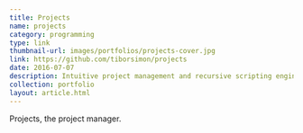 ```yaml
---
title: Projects
name: projects
category: programming
type: link
thumbnail-url: images/portfolios/projects-cover.jpg
link: https://github.com/tiborsimon/projects
date: 2016-07-07
description: Intuitive project management and recursive scripting engine.
collection: portfolio
layout: article.html
---
```


Projects, the project manager.
